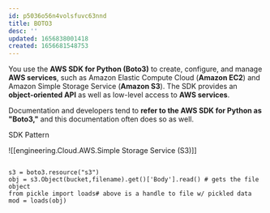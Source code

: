 ```yaml
---
id: p5036o56n4volsfuvc63nnd
title: BOTO3
desc: ''
updated: 1656838001418
created: 1656681548753
---
```



You use the **AWS SDK for Python (Boto3)** to create, configure, and manage **AWS services**, such as Amazon Elastic Compute Cloud (**Amazon EC2**) and Amazon Simple Storage Service (**Amazon S3**). The SDK provides an **object-oriented API** as well as low-level access to **AWS services**.

Documentation and developers tend to **refer to the AWS SDK for Python as "Boto3,"** and this documentation often does so as well.


SDK Pattern

![[engineering.Cloud.AWS.Simple Storage Service (S3)]]

```{python}

s3 = boto3.resource("s3")
obj = s3.Object(bucket,filename).get()['Body'].read() # gets the file object
from pickle import loads# above is a handle to file w/ pickled data
mod = loads(obj)
```
